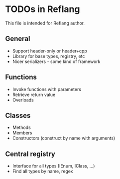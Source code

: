# TODOs in Reflang
This file is intended for Reflang author.

## General
* Support header-only or header+cpp
* Library for base types, registry, etc
* Nicer serializers - some kind of framework

## Functions
* Invoke functions with parameters
* Retrieve return value
* Overloads

## Classes
* Methods
* Members
* Constructors (construct by name with arguments)

## Central registry
* Interface for all types (IEnum, IClass, ...)
* Find all types by name, regex
